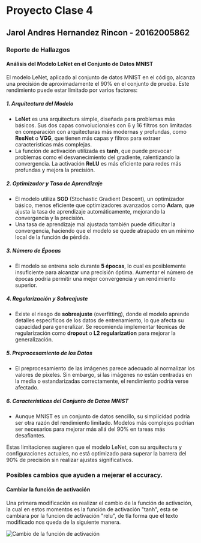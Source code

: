 # Proyecto Clase 4
## Jarol Andres Hernandez Rincon - 20162005862
### Reporte de Hallazgos

#### Análisis del Modelo LeNet en el Conjunto de Datos MNIST

El modelo LeNet, aplicado al conjunto de datos MNIST en el código, alcanza una precisión de aproximadamente el 90% en el conjunto de prueba. Este rendimiento puede estar limitado por varios factores:

##### 1. Arquitectura del Modelo
- **LeNet** es una arquitectura simple, diseñada para problemas más básicos. Sus dos capas convolucionales con 6 y 16 filtros son limitadas en comparación con arquitecturas más modernas y profundas, como **ResNet** o **VGG**, que tienen más capas y filtros para extraer características más complejas.
- La función de activación utilizada es **tanh**, que puede provocar problemas como el desvanecimiento del gradiente, ralentizando la convergencia. La activación **ReLU** es más eficiente para redes más profundas y mejora la precisión.

##### 2. Optimizador y Tasa de Aprendizaje
- El modelo utiliza **SGD** (Stochastic Gradient Descent), un optimizador básico, menos eficiente que optimizadores avanzados como **Adam**, que ajusta la tasa de aprendizaje automáticamente, mejorando la convergencia y la precisión.
- Una tasa de aprendizaje mal ajustada también puede dificultar la convergencia, haciendo que el modelo se quede atrapado en un mínimo local de la función de pérdida.

##### 3. Número de Épocas
- El modelo se entrena solo durante **5 épocas**, lo cual es posiblemente insuficiente para alcanzar una precisión óptima. Aumentar el número de épocas podría permitir una mejor convergencia y un rendimiento superior.

##### 4. Regularización y Sobreajuste
- Existe el riesgo de **sobreajuste** (overfitting), donde el modelo aprende detalles específicos de los datos de entrenamiento, lo que afecta su capacidad para generalizar. Se recomienda implementar técnicas de regularización como **dropout** o **L2 regularization** para mejorar la generalización.

##### 5. Preprocesamiento de los Datos
- El preprocesamiento de las imágenes parece adecuado al normalizar los valores de píxeles. Sin embargo, si las imágenes no están centradas en la media o estandarizadas correctamente, el rendimiento podría verse afectado.

##### 6. Características del Conjunto de Datos MNIST
- Aunque MNIST es un conjunto de datos sencillo, su simplicidad podría ser otra razón del rendimiento limitado. Modelos más complejos podrían ser necesarios para mejorar más allá del 90% en tareas más desafiantes.

Estas limitaciones sugieren que el modelo LeNet, con su arquitectura y configuraciones actuales, no está optimizado para superar la barrera del 90% de precisión sin realizar ajustes significativos.

### Posibles cambios que ayuden a mejerar el accuracy.

#### Cambiar la función de activación

Una primera modificación es realizar el cambio de la función de activación, la cual en estos momentos es la función de activación "tanh", esta se cambiara por la funcion de activación "relu", de tla forma que el texto modificado nos queda de la siguiente manera.

![Cambio de la función de activación](imagenes/)
